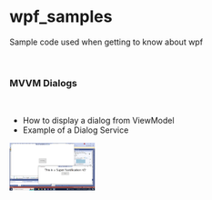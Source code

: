 # wpf_samples
Sample code used when getting to know about wpf


&nbsp;

### MVVM Dialogs
&nbsp;

- How to display a dialog from ViewModel
- Example of a Dialog Service

<img src="./resources/mvvm_dialogs_01.png" width="150"/> 